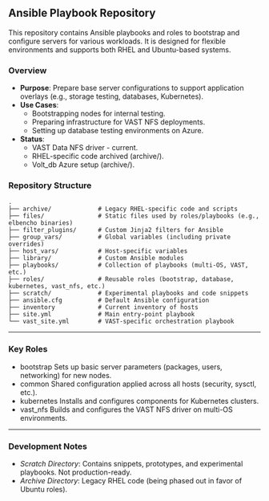 ## Ansible Playbook Repository

This repository contains Ansible playbooks and roles to bootstrap and configure servers for various workloads. It is designed for flexible environments and supports both RHEL and Ubuntu-based systems.

### Overview

- **Purpose**: Prepare base server configurations to support application overlays (e.g., storage testing, databases, Kubernetes).
- **Use Cases**:
  - Bootstrapping nodes for internal testing.
  - Preparing infrastructure for VAST NFS deployments.
  - Setting up database testing environments on Azure.
- **Status**:
  - VAST Data NFS driver - current.
  - RHEL-specific code archived (archive/).
  - Volt_db Azure setup (archive/).

### Repository Structure

```text
.
├── archive/             # Legacy RHEL-specific code and scripts
├── files/               # Static files used by roles/playbooks (e.g., elbencho binaries)
├── filter_plugins/      # Custom Jinja2 filters for Ansible
├── group_vars/          # Global variables (including private overrides)
├── host_vars/           # Host-specific variables
├── library/             # Custom Ansible modules
├── playbooks/           # Collection of playbooks (multi-OS, VAST, etc.)
├── roles/               # Reusable roles (bootstrap, database, kubernetes, vast_nfs, etc.)
├── scratch/             # Experimental playbooks and code snippets
├── ansible.cfg          # Default Ansible configuration
├── inventory            # Current inventory of hosts
├── site.yml             # Main entry-point playbook
└── vast_site.yml        # VAST-specific orchestration playbook

```

---

### Key Roles

- bootstrap
  Sets up basic server parameters (packages, users, networking) for new nodes.
- common
  Shared configuration applied across all hosts (security, sysctl, etc.).
- kubernetes
  Installs and configures components for Kubernetes clusters.
- vast_nfs
  Builds and configures the VAST NFS driver on multi-OS environments.

---

### Development Notes

- *Scratch Directory*:
  Contains snippets, prototypes, and experimental playbooks. Not production-ready.
- *Archive Directory*:
  Legacy RHEL code (being phased out in favor of Ubuntu roles).


